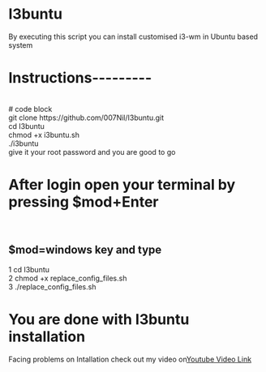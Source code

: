 # I3buntu
By executing this script you can install customised i3-wm in Ubuntu based system
<h1>Instructions---------</h1><br>
# code block <br>
git clone https://github.com/007Nil/I3buntu.git<br>
cd I3buntu <br>
chmod +x i3buntu.sh <br>
./i3buntu<br>
give it your root password and you are good to go <br>

<h1>After login open your terminal by pressing $mod+Enter</h1><br>
<h2> $mod=windows key and type </h2> 
<p>
  1 cd I3buntu <br>
  2 chmod +x replace_config_files.sh <br>
  3 ./replace_config_files.sh <br>
 </p>
 
 <h1>You are done with I3buntu installation</h1>
Facing problems on Intallation check out my video on<a href="https://www.youtube.com/watch?v=IMyqzD0OORM" target="_blank">Youtube Video Link
